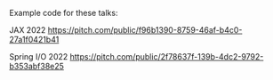 Example code for these talks:

JAX 2022
https://pitch.com/public/f96b1390-8759-46af-b4c0-27a1f0421b41

Spring I/O 2022
https://pitch.com/public/2f78637f-139b-4dc2-9792-b353abf38e25
